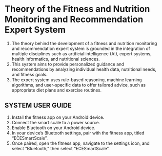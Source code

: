# Theory of the Fitness and Nutrition Monitoring and Recommendation Expert System

1. The theory behind the development of a fitness and nutrition monitoring and recommendation expert system is grounded in the integration of multiple disciplines such as artificial intelligence (AI), expert systems, health informatics, and nutritional sciences. 
2. This system aims to provide personalized guidance and recommendations by analyzing individual health data, nutritional needs, and fitness goals. 
3. The expert system uses rule-based reasoning, machine learning algorithms, and user-specific data to offer tailored advice, such as appropriate diet plans and exercise routines.


## SYSTEM USER GUIDE
1. Install the fitness app on your Android device.
2. Connect the smart scale to a power source.
3. Enable Bluetooth on your Android device.
4. In your device’s Bluetooth settings, pair with the fitness app, titled “ECESmartScale”.
5. Once paired, open the fitness app, navigate to the settings icon, and select “Bluetooth,” then
select “ECESmartScale”.


